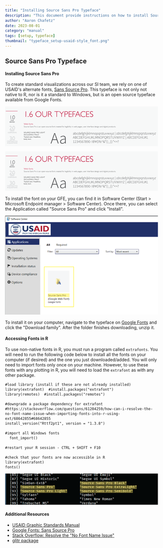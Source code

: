 ```yaml
---
title: "Installing Source Sans Pro Typeface"
description: "This document provide instructions on how to install Source Sans Pro Typeface on your personal computer"
author: "Aaron Chafetz"
date: 2023-08-01
category: "manual"
tags: [setup, typeface]
thumbnail: "typeface_setup-usaid-style_font.png"
---
```


## Source Sans Pro Typeface

#### Installing Source Sans Pro

To create standard visualizations across our SI team, we rely on one of USAID's alternate fonts, [Sans Source Pro](https://fonts.google.com/specimen/Source+Sans+Pro). This typeface is not only not native to R, nor is it a standard to Windows, but is an open source typeface available from Google Fonts.

![Snapshot from USAID's Graphic Standards and Partner Co-Branding Guide showing the web typeface as Source Sans Pro Light](/assets/img/reference/usaid-style_font.png)

![Source Sans Pro Font](/assets/img/reference/typeface_setup-usaid-style_font.png)

To install the font on your GFE, you can find it in Software Center (Start \> Microsoft Endpoint manager \> Software Center). Once there, you can select the Application called "Source Sans Pro" and click "Install".

![Software Center window with Source Sans Pro highlighted](/assets/img/reference/typeface_setup-software-center_font.png)

To install it on your computer, navigate to the typeface on [Google Fonts](https://fonts.google.com/specimen/Source+Sans+Pro) and click the "Download family". After the folder finishes downloading, unzip it.

#### Accessing Fonts in R

To use non-native fonts in R, you must run a program called `extrafonts`. You will need to run the following code below to install all the fonts on your computer (if desired) and the one you just downloaded/added. You will only need to import fonts only once on your machine. However, to use these fonts with any plotting in R, you will need to load the `extrafont` as with any other package.

    #load library (install if these are not already installed)
    library(extrafont)  #install.packages("extrafont")
    library(remotes)  #install.packages("remotes")

    #downgrade a package dependency for extrafont
    #https://stackoverflow.com/questions/61204259/how-can-i-resolve-the-no-font-name-issue-when-importing-fonts-into-r-using-ext/68642855#68642855
    install_version("Rttf2pt1", version = "1.3.8")

    #import all Windows fonts
      font_import()
      
    #restart your R session - CTRL + SHIFT + F10

    #check that your fonts are now accessible in R
    library(extrafont)
    fonts()

![Output in R Console showing Source Sans Pro family installed](/assets/img/reference/typeface_setup-typeface_installed.png)

#### Additional Resources

-   [USAID Graphic Standards Manual](https://www.usaid.gov/branding/gsm)
-   [Google Fonts: Sans Source Pro](https://fonts.google.com/specimen/Source+Sans+Pro)
-   [Stack Overflow: Resolve the "No Font Name Issue"](https://stackoverflow.com/questions/61204259/how-can-i-resolve-the-no-font-name-issue-when-importing-fonts-into-r-using-ext/68642855#68642855)
-   [glitr package](https://usaid-oha-si.github.io/glitr/)
